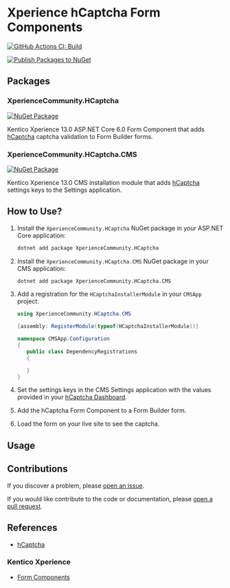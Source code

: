 # Xperience hCaptcha Form Components

[![GitHub Actions CI: Build](https://github.com/wiredviews/xperience-hcaptcha/actions/workflows/ci.yml/badge.svg?branch=main)](https://github.com/wiredviews/xperience-hcaptcha/actions/workflows/ci.yml)

[![Publish Packages to NuGet](https://github.com/wiredviews/xperience-hcaptcha/actions/workflows/publish.yml/badge.svg?branch=main)](https://github.com/wiredviews/xperience-hcaptcha/actions/workflows/publish.yml)

## Packages

### XperienceCommunity.HCaptcha

[![NuGet Package](https://img.shields.io/nuget/v/XperienceCommunity.HCaptcha.svg)](https://www.nuget.org/packages/XperienceCommunity.HCaptcha)

Kentico Xperience 13.0 ASP.NET Core 6.0 Form Component that adds [hCaptcha](https://www.hcaptcha.com/) captcha validation to Form Builder forms.

### XperienceCommunity.HCaptcha.CMS

[![NuGet Package](https://img.shields.io/nuget/v/XperienceCommunity.HCaptcha.CMS.svg)](https://www.nuget.org/packages/XperienceCommunity.HCaptcha.CMS)

Kentico Xperience 13.0 CMS installation module that adds [hCaptcha](https://www.hcaptcha.com/) settings keys to the Settings application.

## How to Use?

1. Install the `XperienceCommunity.HCaptcha` NuGet package in your ASP.NET Core application:

   ```bash
   dotnet add package XperienceCommunity.HCaptcha
   ```

1. Install the `XperienceCommunity.HCaptcha.CMS` NuGet package in your CMS application:

   ```bash
   dotnet add package XperienceCommunity.HCaptcha.CMS
   ```

1. Add a registration for the `HCaptchaInstallerModule` in your `CMSApp` project:

   ```csharp
   using XperienceCommunity.HCaptcha.CMS

   [assembly: RegisterModule(typeof(HCaptchaInstallerModule))]

   namespace CMSApp.Configuration
   {
      public class DependencyRegistrations
      {

      }
   }
   ```

1. Set the settings keys in the CMS Settings application with the values provided in your [hCaptcha Dashboard](https://dashboard.hcaptcha.com/).

1. Add the hCaptcha Form Component to a Form Builder form.

1. Load the form on your live site to see the captcha.

## Usage

## Contributions

If you discover a problem, please [open an issue](https://github.com/wiredviews/xperience-hcaptcha/issues/new).

If you would like contribute to the code or documentation, please [open a pull request](https://github.com/wiredviews/xperience-hcaptcha/compare).

## References

- [hCaptcha](https://www.hcaptcha.com/)

### Kentico Xperience

- [Form Components](https://docs.xperience.io/x/pQ2RBg)

